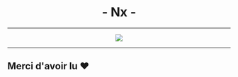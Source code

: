 <h1 align="center"> - Nx - </h1>

---

<div align="center">
  <a href="https://discord.com/users/998964179186757752">
   <img src="https://lanyard.cnrad.dev/api/843204602686078976">
  </a>
</div>


---

## Merci d'avoir lu ❤️
